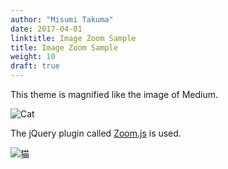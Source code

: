 ```yaml
---
author: "Misumi Takuma"
date: 2017-04-01
linktitle: Image Zoom Sample
title: Image Zoom Sample
weight: 10
draft: true
---
```


This theme is magnified like the image of Medium.

![Cat](http://placekitten.com/g/640/340 "sample")

The jQuery plugin called [Zoom.js](https://github.com/fat/zoom.js/) is used.

![猫](http://placekitten.com/g/1000/700 "サンプル")
